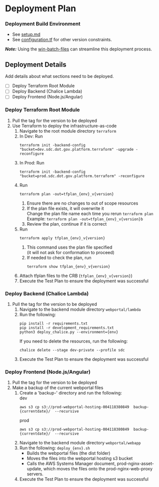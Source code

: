 # Deployment Plan

### Deployment Build Environment
- See [setup.md](setup.md)
- See [configuration.tf](../terraform/configuration.tf) for other version constraints.

__*Note:*__ Using the [win-batch-files](https://github.com/USDOT-SDC/dev-utils/tree/main/win-batch-files) can streamline this deployment process.

## Deployment Details

Add details about what sections need to be deployed.
- [ ] Deploy Terraform Root Module
- [ ] Deploy Backend (Chalice Lambda)
- [ ] Deploy Frontend (Node.js/Angular)

### Deploy Terraform Root Module

1. Pull the tag for the version to be deployed
1. Use Terraform to deploy the infrastructure-as-code
   1. Navigate to the root module directory `terraform`
   1. In Dev: Run
      ```shell
      terraform init -backend-config "bucket=dev.sdc.dot.gov.platform.terraform" -upgrade -reconfigure
      ```
   1. In Prod: Run
      ```shell
      terraform init -backend-config "bucket=prod.sdc.dot.gov.platform.terraform" -reconfigure
      ```
   1. Run
      ```shell
      terraform plan -out=tfplan_{env}_v{version}
      ```
      1. Ensure there are no changes to out of scope resources
      1. If the plan file exists, it will overwrite it  
         Change the plan file name each time you rerun `terraform plan`  
         Example: `terraform plan -out=tfplan_{env}_v{version}b`
      1. Review the plan, continue if it is correct
   1. Run
      ```shell
      terraform apply tfplan_{env}_v{version}
      ```
      1. This command uses the plan file specified  
         (it will not ask for conformation to proceed)
      1. If needed to check the plan, run
         ```shell
         terraform show tfplan_{env}_v{version}
         ```
   1. Attach tfplan files to the CRB (`tfplan_{env}_v{version}`)
   1. Execute the Test Plan to ensure the deployment was successful

### Deploy Backend (Chalice Lambda)

1. Pull the tag for the version to be deployed
   1. Navigate to the backend module directory `webportal/lambda`
   1. Run the following:
      ```shell
      pip install -r requirements.txt
      pip install -r development_requirements.txt
      python3 deploy_chalice.py --environment={env}
      ```
      If you need to delete the resources, run the following:
      ```shell
      chalice delete --stage dev-private --profile sdc
      ```
   1. Execute the Test Plan to ensure the deployment was successful

### Deploy Frontend (Node.js/Angular)

1. Pull the tag for the version to be deployed
1. Make a backup of the current webportal files
   1. Create a 'backup-<currentdate>' directory and run the following:  
      dev
      ```shell
      aws s3 cp s3://prod-webportal-hosting-004118380849  backup-{currentdate}/  --recursive
      ```
      prod
      ```shell
      aws s3 cp s3://prod-webportal-hosting-004118380849  backup-{currentdate}/  --recursive
      ```
   1. Navigate to the backend module directory `webportal/webapp`
   1. Run the following: `deploy_{env}.sh`
      - Builds the webportal files (the dist folder)
      - Moves the files into the webportal hosting s3 bucket
      - Calls the AWS Systems Manager document, prod-nginx-asset-update, which moves the files onto the prod-nginx-web-proxy servers.
   1. Execute the Test Plan to ensure the deployment was successful
